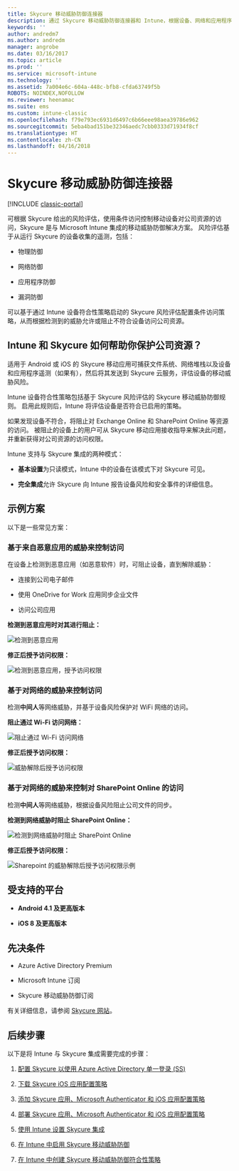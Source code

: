 ```yaml
---
title: Skycure 移动威胁防御连接器
description: 通过 Skycure 移动威胁防御连接器和 Intune，根据设备、网络和应用程序风险，为公司资源提供访问保护。
keywords: ''
author: andredm7
ms.author: andredm
manager: angrobe
ms.date: 03/16/2017
ms.topic: article
ms.prod: ''
ms.service: microsoft-intune
ms.technology: ''
ms.assetid: 7a004e6c-604a-448c-bfb8-cfda63749f5b
ROBOTS: NOINDEX,NOFOLLOW
ms.reviewer: heenamac
ms.suite: ems
ms.custom: intune-classic
ms.openlocfilehash: f79e793ec6931d6497c6b66eee98aea39786e962
ms.sourcegitcommit: 5eba4bad151be32346aedc7cbb0333d71934f8cf
ms.translationtype: HT
ms.contentlocale: zh-CN
ms.lasthandoff: 04/16/2018
---
```

# <a name="skycure-mobile-threat-defense-connector"></a>Skycure 移动威胁防御连接器

[!INCLUDE [classic-portal](../includes/classic-portal.md)]

可根据 Skycure 给出的风险评估，使用条件访问控制移动设备对公司资源的访问，Skycure 是与 Microsoft Intune 集成的移动威胁防御解决方案。 风险评估基于从运行 Skycure 的设备收集的遥测，包括：

-   物理防御

-   网络防御

-   应用程序防御

-   漏洞防御

可以基于通过 Intune 设备符合性策略启动的 Skycure 风险评估配置条件访问策略，从而根据检测到的威胁允许或阻止不符合设备访问公司资源。

## <a name="how-do-intune-and-skycure-help-protect-your-company-resources"></a>Intune 和 Skycure 如何帮助你保护公司资源？

适用于 Android 或 iOS 的 Skycure 移动应用可捕获文件系统、网络堆栈以及设备和应用程序遥测（如果有），然后将其发送到 Skycure 云服务，评估设备的移动威胁风险。

Intune 设备符合性策略包括基于 Skycure 风险评估的 Skycure 移动威胁防御规则。 启用此规则后，Intune 将评估设备是否符合已启用的策略。

如果发现设备不符合，将阻止对 Exchange Online 和 SharePoint Online 等资源的访问。 被阻止的设备上的用户可从 Skycure 移动应用接收指导来解决此问题，并重新获得对公司资源的访问权限。

Intune 支持与 Skycure 集成的两种模式：

-   **基本设置**为只读模式，Intune 中的设备在该模式下对 Skycure 可见。

-   **完全集成**允许 Skycure 向 Intune 报告设备风险和安全事件的详细信息。

## <a name="sample-scenarios"></a>示例方案

以下是一些常见方案：

### <a name="control-access-based-on-threats-from-malicious-apps"></a>基于来自恶意应用的威胁来控制访问

在设备上检测到恶意应用（如恶意软件）时，可阻止设备，直到解除威胁：

-   连接到公司电子邮件

-   使用 OneDrive for Work 应用同步企业文件

-   访问公司应用

**检测到恶意应用时对其进行阻止：**

![检测到恶意应用](../media/mtp/skycure-arch-1.png)

**修正后授予访问权限：**

![检测到恶意应用，授予访问权限](../media/mtp/skycure-arch-2.png)

### <a name="control-access-based-on-threat-to-network"></a>基于对网络的威胁来控制访问

检测**中间人**等网络威胁，并基于设备风险保护对 WiFi 网络的访问。

**阻止通过 Wi-Fi 访问网络：**

![阻止通过 Wi-Fi 访问网络](../media/mtp/skycure-arch-3.png)

**修正后授予访问权限：**

![威胁解除后授予访问权限](../media/mtp/skycure-arch-4.png)

### <a name="control-access-to-sharepoint-online-based-on-threat-to-network"></a>基于对网络的威胁来控制对 SharePoint Online 的访问

检测**中间人**等网络威胁，根据设备风险阻止公司文件的同步。

**检测到网络威胁时阻止 SharePoint Online：**

![检测到网络威胁时阻止 SharePoint Online](../media/mtp/skycure-arch-5.png)

**修正后授予访问权限：**

![Sharepoint 的威胁解除后授予访问权限示例](../media/mtp/skycure-arch-6.png)

## <a name="supported-platforms"></a>受支持的平台

-   **Android 4.1 及更高版本**

-   **iOS 8 及更高版本**

## <a name="pre-requisites"></a>先决条件

-   Azure Active Directory Premium

-   Microsoft Intune 订阅

-   Skycure 移动威胁防御订阅

有关详细信息，请参阅 [Skycure 网站](https://www.skycure.com/skycure-microsoft-integration/)。

## <a name="next-steps"></a>后续步骤

以下是将 Intune 与 Skycure 集成需要完成的步骤：

1.  [配置 Skycure 以使用 Azure Active Directory 单一登录 (SS)](/intune-classic/deploy-use/configure-skycure-to-use-azure-active-directory-single-sign-on)

2.  [下载 Skycure iOS 应用配置策略](/intune-classic/deploy-use/download-skycure-ios-app-configuration-policy)

3.  [添加 Skycure 应用、Microsoft Authenticator 和 iOS 应用配置策略](/intune-classic/deploy-use/add-skycure-apps-microsoft-authenticator-and-ios-app-configuration-policy)

4.  [部署 Skycure 应用、Microsoft Authenticator 和 iOS 应用配置策略](/intune-classic/deploy-use/deploy-skycure-apps-microsoft-authenticator-app-and-ios-app-configuration-policy)

5.  [使用 Intune 设置 Skycure 集成](/intune-classic/deploy-use/setup-the-skycure-integration-with-Intune)

6.  [在 Intune 中启用 Skycure 移动威胁防御](/intune-classic/deploy-use/enable-skycure-mobile-threat-defense-in-intune)

7.  [在 Intune 中创建 Skycure 移动威胁防御符合性策略](/intune-classic/deploy-use/create-skycure-mobile-threat-defense-compliance-policy)
